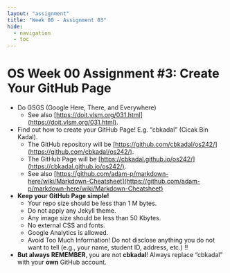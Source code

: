 ```yaml
---
layout: "assignment"
title: "Week 00 - Assignment 03"
hide:
  - navigation
  - toc
---
```


# OS Week 00 Assignment #3: Create Your GitHub Page

- Do GSGS (Google Here, There, and Everywhere)
    - See also [https://doit.vlsm.org/031.html](https://doit.vlsm.org/031.html).
- Find out how to create your GitHub Page! E.g. “cbkadal” (Cicak Bin Kadal).
    - The GitHub repository will be
    [https://github.com/cbkadal/os242/](https://github.com/cbkadal/os242/).
    - The GitHub Page will be
    [https://cbkadal.github.io/os242/](https://cbkadal.github.io/os242/).
    - See also [https://github.com/adam-p/markdown-here/wiki/Markdown-Cheatsheet](https://github.com/adam-p/markdown-here/wiki/Markdown-Cheatsheet)
- **Keep your GitHub Page simple!**
    - Your repo size should be less than 1 M bytes.
    - Do not apply any Jekyll theme.
    - Any image size should be less than 50 Kbytes.
    - No external CSS and fonts.
    - Google Analytics is allowed.
    - Avoid Too Much Information! Do not disclose anything you do not want to tell
    (e.g., your name, student ID, address, etc.) !!
- **But always REMEMBER**, you are not **cbkadal**!
  Always replace “cbkadal” with your **own** GitHub account.
